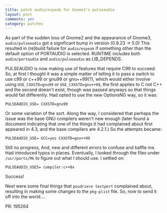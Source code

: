 ```yaml
---
title: patch audio/espeak for Gnome3's pulseaudio
layout: post
comments: yes
category: patches
---
```


As part of the sudden loss of Gnome2 and the appearance of Gnome3, `audio/pulseaudio` got a significant bump in version
(0.9.23 -> 5.0)  This resulted in (re)build failure for `audio/espeak` if something other than the default option of
PORTAUDIO is selected.  RUNTIME includes both `audio/portaudio` and `audio/pulseaudio` as LIB_DEPENDS.

PULSEAUDIO is now making use of features that require C99 to succeed.  So, at first I thought it was a simple matter of
telling it to pass a switch to use c99 or c++99 or gnu99 or gnu++99(?), which would either involve using `USE_CXXSTD=gnu99`
or `USE_CXXSTD=gnu++99`, the first applies to C not C++ and the second doesn't exist, though was passed anyways so that
things would fail differently.  Had opted to use the new OptionsNG way, so it was:

	PULSEAUDIO_USE=	CXXSTD=gnu99

Or some variation of the sort.  Along the way, I considered that perhaps the issue was the base GNU compilers weren't new
enough (later found a document indicating that one of the things it had complained about first appeared in 4.3, and the
base compilers are 4.2.1.)  So the attempts became:

	PULSEAUDIO_USE= GCC=yes CXXSTD=gnu++99

Still no progress, And, new and different errors to confuse and baffle me.  Had introduced typos in places.  Eventually,
I looked through the files under `/usr/ports/Mk` to figure out what I should use.  I settled on:

	PULSEAUDIO_USES= compiler:c++0x

Success!

Next were some final things that `poudriere testport` complained about, resulting in making some changes to the `pkg-plist`
file.  So, now to send it off into the world....

PR: 195264
